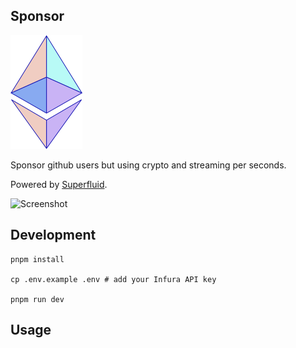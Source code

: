 ## Sponsor

![logo](./public/logo.png)

Sponsor github users but using crypto and streaming per seconds.

Powered by [Superfluid](https://superfluid.finance).

![Screenshot](https://ik.imagekit.io/1winv85cn8g/Sponsor/demo.png)

## Development
```shell
pnpm install

cp .env.example .env # add your Infura API key

pnpm run dev
```

## Usage
